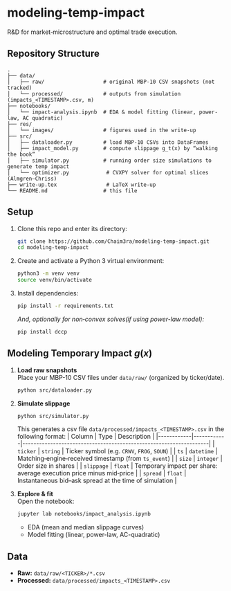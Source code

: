 # modeling-temp-impact
R&amp;D for market‐microstructure and optimal trade execution.

## Repository Structure

```
.
├── data/
│   ├── raw/                   # original MBP-10 CSV snapshots (not tracked)
│   └── processed/             # outputs from simulation (impacts_<TIMESTAMP>.csv, m)
├── notebooks/
│   └── impact-analysis.ipynb  # EDA & model fitting (linear, power-law, AC quadratic)
├── res/
│   └── images/                # figures used in the write-up
├── src/
│   ├── dataloader.py          # load MBP-10 CSVs into DataFrames
│   ├── impact_model.py        # compute slippage g_t(x) by “walking the book”
│   ├── simulator.py           # running order size simulations to generate temp impact
│   └── optimizer.py            # CVXPY solver for optimal slices (Almgren–Chriss)
├── write-up.tex                # LaTeX write-up
└── README.md                  # this file
```


## Setup

1. Clone this repo and enter its directory:
   ```bash
   git clone https://github.com/Chaim3ra/modeling-temp-impact.git
   cd modeling-temp-impact
   ```
2. Create and activate a Python 3 virtual environment:
   ```bash
   python3 -m venv venv
   source venv/bin/activate
   ```
3. Install dependencies:
   ```bash
   pip install -r requirements.txt
   ```
   _And, optionally for non‐convex solves(if using power-law model):_
   ```bash
   pip install dccp
   ```



## Modeling Temporary Impact $g(x$)

1. **Load raw snapshots**  
   Place your MBP-10 CSV files under `data/raw/` (organized by ticker/date).
      ```bash
   python src/dataloader.py
   ```


2. **Simulate slippage**  
   ```bash
   python src/simulator.py
   ```


   This generates a csv file `data/processed/impacts_<TIMESTAMP>.csv` in the following format:
   | Column     | Type       | Description                                                       |
   |------------|------------|-------------------------------------------------------------------|
   | `ticker`   | `string`   | Ticker symbol (e.g. `CRWV`, `FROG`, `SOUN`)                       |
   | `ts`       | `datetime` | Matching‐engine‐received timestamp (from `ts_event`)              |
   | `size`     | `integer`  | Order size in shares                                              |
   | `slippage` | `float`    | Temporary impact per share: average execution price minus mid‐price |
   | `spread`   | `float`    | Instantaneous bid–ask spread at the time of simulation            |


3. **Explore & fit**  
   Open the notebook:
   ```bash
   jupyter lab notebooks/impact_analysis.ipynb
   ```
   - EDA (mean and median slippage curves)  
   - Model fitting (linear, power-law, AC-quadratic)






## Data

- **Raw:** `data/raw/<TICKER>/*.csv`
- **Processed:** `data/processed/impacts_<TIMESTAMP>.csv`